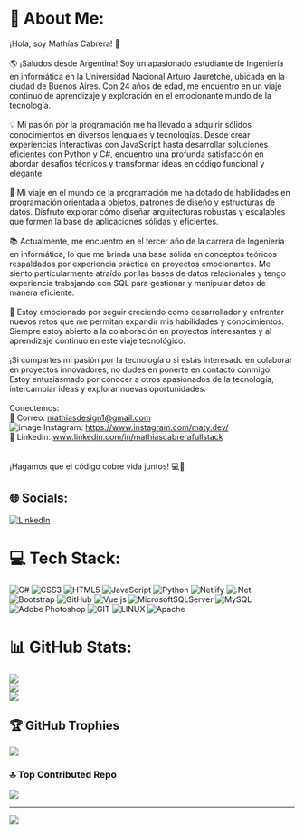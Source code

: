 # 💫 About Me:
¡Hola, soy Mathías Cabrera! 👋<br><br>🌎 ¡Saludos desde Argentina! Soy un apasionado estudiante de Ingeniería en informática en la Universidad Nacional Arturo Jauretche, ubicada en la ciudad de Buenos Aires. Con 24 años de edad, me encuentro en un viaje continuo de aprendizaje y exploración en el emocionante mundo de la tecnología.<br><br>💡 Mi pasión por la programación me ha llevado a adquirir sólidos conocimientos en diversos lenguajes y tecnologías. Desde crear experiencias interactivas con JavaScript hasta desarrollar soluciones eficientes con Python y C#, encuentro una profunda satisfacción en abordar desafíos técnicos y transformar ideas en código funcional y elegante.<br><br>🔗 Mi viaje en el mundo de la programación me ha dotado de habilidades en programación orientada a objetos, patrones de diseño y estructuras de datos. Disfruto explorar cómo diseñar arquitecturas robustas y escalables que formen la base de aplicaciones sólidas y eficientes.<br><br>📚 Actualmente, me encuentro en el tercer año de la carrera de Ingeniería en informática, lo que me brinda una base sólida en conceptos teóricos respaldados por experiencia práctica en proyectos emocionantes. Me siento particularmente atraído por las bases de datos relacionales y tengo experiencia trabajando con SQL para gestionar y manipular datos de manera eficiente.<br><br>🚀 Estoy emocionado por seguir creciendo como desarrollador y enfrentar nuevos retos que me permitan expandir mis habilidades y conocimientos. Siempre estoy abierto a la colaboración en proyectos interesantes y al aprendizaje continuo en este viaje tecnológico.<br><br>¡Si compartes mi pasión por la tecnología o si estás interesado en colaborar en proyectos innovadores, no dudes en ponerte en contacto conmigo! Estoy entusiasmado por conocer a otros apasionados de la tecnología, intercambiar ideas y explorar nuevas oportunidades.<br><br>Conectemos:<br>📧 Correo: mathiasdesign1@gmail.com<br>![image](https://github.com/mathiascabrera/mathiascabrera/assets/126273255/5f8e3ba3-37ee-453b-b0e9-4a2e79611202) Instagram: https://www.instagram.com/maty.dev/<br>🔗 LinkedIn: www.linkedin.com/in/mathiascabrerafullstack<br><br><br>¡Hagamos que el código cobre vida juntos! 💻🌟


## 🌐 Socials:
[![LinkedIn](https://img.shields.io/badge/LinkedIn-%230077B5.svg?logo=linkedin&logoColor=white)](https://linkedin.com/in/mathiascabrerafullstack) 

# 💻 Tech Stack:
![C#](https://img.shields.io/badge/c%23-%23239120.svg?style=for-the-badge&logo=c-sharp&logoColor=white) ![CSS3](https://img.shields.io/badge/css3-%231572B6.svg?style=for-the-badge&logo=css3&logoColor=white) ![HTML5](https://img.shields.io/badge/html5-%23E34F26.svg?style=for-the-badge&logo=html5&logoColor=white) ![JavaScript](https://img.shields.io/badge/javascript-%23323330.svg?style=for-the-badge&logo=javascript&logoColor=%23F7DF1E) ![Python](https://img.shields.io/badge/python-3670A0?style=for-the-badge&logo=python&logoColor=ffdd54) ![Netlify](https://img.shields.io/badge/netlify-%23000000.svg?style=for-the-badge&logo=netlify&logoColor=#00C7B7) ![.Net](https://img.shields.io/badge/.NET-5C2D91?style=for-the-badge&logo=.net&logoColor=white) ![Bootstrap](https://img.shields.io/badge/bootstrap-%23563D7C.svg?style=for-the-badge&logo=bootstrap&logoColor=white) ![GitHub](https://img.shields.io/badge/GitHub-%23121011.svg?style=for-the-badge&logo=github&logoColor=white) ![Vue.js](https://img.shields.io/badge/vuejs-%2335495e.svg?style=for-the-badge&logo=vuedotjs&logoColor=%234FC08D) ![MicrosoftSQLServer](https://img.shields.io/badge/Microsoft%20SQL%20Sever-CC2927?style=for-the-badge&logo=microsoft%20sql%20server&logoColor=white) ![MySQL](https://img.shields.io/badge/mysql-%2300f.svg?style=for-the-badge&logo=mysql&logoColor=white) ![Adobe Photoshop](https://img.shields.io/badge/adobephotoshop-%2331A8FF.svg?style=for-the-badge&logo=adobephotoshop&logoColor=white) ![GIT](https://img.shields.io/badge/Git-fc6d26?style=for-the-badge&logo=git&logoColor=white) ![LINUX](https://img.shields.io/badge/Linux-FCC624?style=for-the-badge&logo=linux&logoColor=black) ![Apache](https://img.shields.io/badge/apache-%23D42029.svg?style=for-the-badge&logo=apache&logoColor=white)
# 📊 GitHub Stats:
![](https://github-readme-stats.vercel.app/api?username=mathiascabrera&theme=highcontrast&hide_border=false&include_all_commits=false&count_private=false)<br/>
![](https://github-readme-streak-stats.herokuapp.com/?user=mathiascabrera&theme=highcontrast&hide_border=false)<br/>
![](https://github-readme-stats.vercel.app/api/top-langs/?username=mathiascabrera&theme=highcontrast&hide_border=false&include_all_commits=false&count_private=false&layout=compact)

## 🏆 GitHub Trophies
![](https://github-profile-trophy.vercel.app/?username=mathiascabrera&theme=darkhub&no-frame=false&no-bg=true&margin-w=4)

### 🔝 Top Contributed Repo
![](https://github-contributor-stats.vercel.app/api?username=mathiascabrera&limit=5&theme=dark&combine_all_yearly_contributions=true)

---
[![](https://visitcount.itsvg.in/api?id=mathiascabrera&icon=5&color=12)](https://visitcount.itsvg.in)

<!-- Proudly created with GPRM ( https://gprm.itsvg.in ) -->

<!-- Proudly created with GPRM ( https://gprm.itsvg.in ) -->
